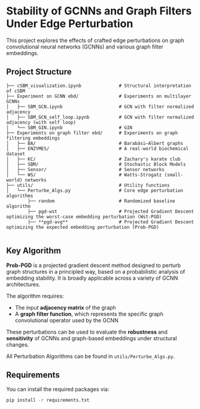 # Stability of GCNNs and Graph Filters Under Edge Perturbation

This project explores the effects of crafted edge perturbations on graph convolutional neural networks (GCNNs) and various graph filter embeddings.

## Project Structure
```
├── cSBM_visualization.ipynb              # Structural interpretation of cSBM 
├── Experiment on GCNN ebd/               # Experiments on multilayer GCNNs
│   ├── SBM_GCN.ipynb                     # GCN with filter normalized adjacency
│   ├── SBM_GCN_self_loop.ipynb           # GCN with filter normalized adjacency (with self loop)
│   └── SBM_GIN.ipynb                     # GIN
├── Experiments on graph filter ebd/      # Experiments on graph filtering embeddings
│   ├── BA/                               # Barabási–Albert graphs
│   ├── ENZYMES/                          # A real-world biochemical dataset
│   ├── KC/                               # Zachary's karate club
│   ├── SBM/                              # Stochastic Block Models
│   ├── Sensor/                           # Sensor networks
│   └── WS/                               # Watts-Strogatz (small-world) networks           
├── utils/                                # Utility functions
│   └── Perturbe_Algs.py                  # Core edge perturbation algorithms
        ├── random                        # Randomized baseline algorithm
        ├── pgd-wst                       # Projected Gradient Descent optimizing the worst-case embedding perturbation (Wst-PGD)
        ├── **pgd-avg**                   # Projected Gradient Descent optimizing the expected embedding perturbation (Prob-PGD)
        
```

## Key Algorithm

**Prob-PGD** is a projected gradient descent method designed to perturb graph structures in a principled way, based on a probabilistic analysis of embedding stability. It is broadly applicable across a variety of GCNN architectures.

The algorithm requires:
- The input **adjacency matrix** of the graph
- A **graph filter function**, which represents the specific graph convolutional operator used by the GCNN

These perturbations can be used to evaluate the **robustness** and **sensitivity** of GCNNs and graph-based embeddings under structural changes.

All Perturbation Algorithms can be found in `utils/Perturbe_Algs.py`.

## Requirements

You can install the required packages via:

```bash
pip install -r requirements.txt
